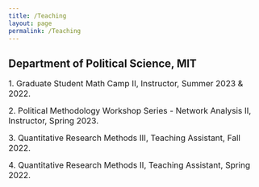 ```yaml
---
title: /Teaching
layout: page
permalink: /Teaching
---
```



## Department of Political Science, MIT

<font size="3">1. Graduate Student Math Camp II, Instructor, Summer 2023 & 2022.</font>

<font size="3">2. Political Methodology Workshop Series - Network Analysis II, Instructor, Spring 2023.</font>

<font size="3">3. Quantitative Research Methods III, Teaching Assistant, Fall 2022.</font>

<font size="3">4. Quantitative Research Methods II, Teaching Assistant, Spring 2022.</font>
